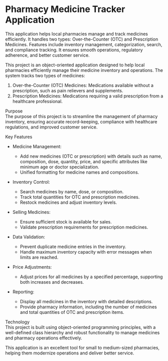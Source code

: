 # Pharmacy Medicine Tracker Application 
This application helps local pharmacies manage and track medicines efficiently. It handles two types: Over-the-Counter (OTC) and Prescription Medicines. Features include inventory management, categorization, search, and compliance tracking. It ensures smooth operations, regulatory adherence, and better customer service. 

This project is an object-oriented application designed to help local pharmacies efficiently manage their medicine inventory and operations. The system tracks two types of medicines:  

1. Over-the-Counter (OTC) Medicines: Medications available without a prescription, such as pain relievers and supplements.  
2. Prescription Medicines: Medications requiring a valid prescription from a healthcare professional.  

Purpose  
The purpose of this project is to streamline the management of pharmacy inventory, ensuring accurate record-keeping, compliance with healthcare regulations, and improved customer service.  

Key Features
- Medicine Management:  
  - Add new medicines (OTC or prescription) with details such as name, composition, dose, quantity, price, and specific attributes like minimum age or doctor specialization.  
  - Unified formatting for medicine names and compositions.  

- Inventory Control:  
  - Search medicines by name, dose, or composition.  
  - Track total quantities for OTC and prescription medicines.  
  - Restock medicines and adjust inventory levels.  

- Selling Medicines:  
  - Ensure sufficient stock is available for sales.  
  - Validate prescription requirements for prescription medicines.  

- Data Validation:  
  - Prevent duplicate medicine entries in the inventory.  
  - Handle maximum inventory capacity with error messages when limits are reached.  

- Price Adjustments:  
  - Adjust prices for all medicines by a specified percentage, supporting both increases and decreases.  

- Reporting:  
  - Display all medicines in the inventory with detailed descriptions.  
  - Provide pharmacy information, including the number of medicines and total quantities of OTC and prescription items.  

Technology  
This project is built using object-oriented programming principles, with a well-defined class hierarchy and robust functionality to manage medicines and pharmacy operations effectively.  

This application is an excellent tool for small to medium-sized pharmacies, helping them modernize operations and deliver better service.
